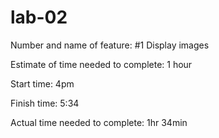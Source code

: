 # lab-02

Number and name of feature: #1 Display images

Estimate of time needed to complete: 1 hour

Start time: 4pm

Finish time: 5:34

Actual time needed to complete: 1hr 34min